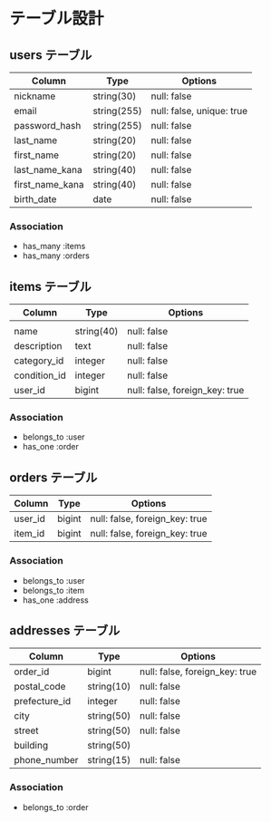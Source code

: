 # テーブル設計
## users テーブル

| Column         | Type        | Options                   |
|----------------|-------------|---------------------------|
| nickname       | string(30)  | null: false               |
| email          | string(255) | null: false, unique: true |
| password_hash  | string(255) | null: false               |
| last_name      | string(20)  | null: false               |
| first_name     | string(20)  | null: false               |
| last_name_kana | string(40)  | null: false               |
| first_name_kana| string(40)  | null: false               |
| birth_date     | date        | null: false               |

### Association
- has_many :items
- has_many :orders

## items テーブル

| Column       | Type         | Options                        |
|--------------|--------------|--------------------------------|
|                    |
| name         | string(40)   | null: false                    |
| description  | text         | null: false                    |
| category_id  | integer      | null: false                    |
| condition_id | integer      | null: false                    |
| user_id      | bigint       | null: false, foreign_key: true |

### Association
- belongs_to :user
- has_one :order

## orders テーブル

| Column  | Type   | Options                        |
|---------|--------|--------------------------------|
| user_id | bigint | null: false, foreign_key: true |
| item_id | bigint | null: false, foreign_key: true |

### Association
- belongs_to :user
- belongs_to :item
- has_one :address

## addresses テーブル

| Column        | Type        | Options                        |
|---------------|-------------|--------------------------------|
| order_id      | bigint      | null: false, foreign_key: true |
| postal_code   | string(10)  | null: false                    |
| prefecture_id | integer     | null: false                    |
| city          | string(50)  | null: false                    |
| street        | string(50)  | null: false                    |
| building      | string(50)  |                                |
| phone_number  | string(15)  | null: false                    |

### Association
- belongs_to :order
